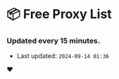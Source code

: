 # :package: Free Proxy List
### Updated every 15 minutes.

- Last updated: `2024-09-14 01:36`

:heart:
